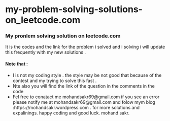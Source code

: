 # my-problem-solving-solutions-on_leetcode.com
<h3> My pronlem solving solution on leetcode.com </h3>
It is the codes and the link for the problem i solved and i solving i will update this frequently with my new solutions .
 
<h4>Note that :</h4>
<ul>
  <li>I is not my coding style . the style may be not good that because of the contest and my trying to solve this fast .</li>
  <li>Nte also you will find the link of the question in the comments in the code </li>
  <li>Fel free to conatact me mohandsakr69@gmail.com if you see an error please notify me at mohandsakr69@gmail.com 
and folow mym blog :https://mohandsakr.wordpress.com . for more solutions and expalinings.
happy coding and good luck. mohand sakr.</li>
</ul>
